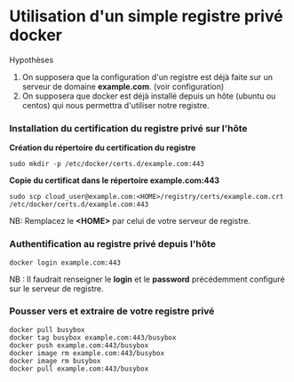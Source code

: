 # Utilisation d'un simple registre privé docker

Hypothèses
1.  On supposera que la configuration d'un registre est déjà faite sur un serveur de domaine **example.com**. (voir configuration)
2.  On supposera que docker est déjà installé depuis un hôte (ubuntu ou centos) qui nous permettra d'utiliser notre registre. 

### Installation du certification du registre privé sur l'hôte

**Création du répertoire du certification du registre**

```
sudo mkdir -p /etc/docker/certs.d/example.com:443
```

**Copie du certificat dans le répertoire example.com:443**

```
sudo scp cloud_user@example.com:<HOME>/registry/certs/example.com.crt /etc/docker/certs.d/example.com:443
```

NB: Remplacez le **\<HOME\>** par celui de votre serveur de registre.

### Authentification au registre privé depuis l'hôte

```
docker login example.com:443
```

NB : Il faudrait renseigner le **login** et le **password** précédemment configuré sur le serveur de registre.

### Pousser vers et extraire de votre registre privé

```
docker pull busybox
docker tag busybox example.com:443/busybox
docker push example.com:443/busybox
docker image rm example.com:443/busybox
docker image rm busybox
docker pull example.com:443/busybox
```